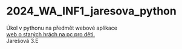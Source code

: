 # 2024_WA_INF1_jaresova_python
Úkol v pythonu na předmět webové aplikace<br/> <ins>web o starých hrách na pc pro děti.</ins><br/> 
Jarešová 3.E